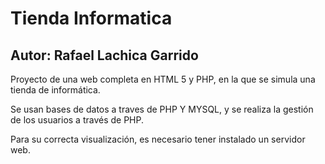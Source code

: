# Tienda Informatica

## Autor: Rafael Lachica Garrido

Proyecto de una web completa en HTML 5 y PHP, en la que se simula una tienda de informática.

Se usan bases de datos a traves de PHP Y MYSQL, y se realiza la gestión de los usuarios a través de PHP.

Para su correcta visualización, es necesario tener instalado un servidor web.


